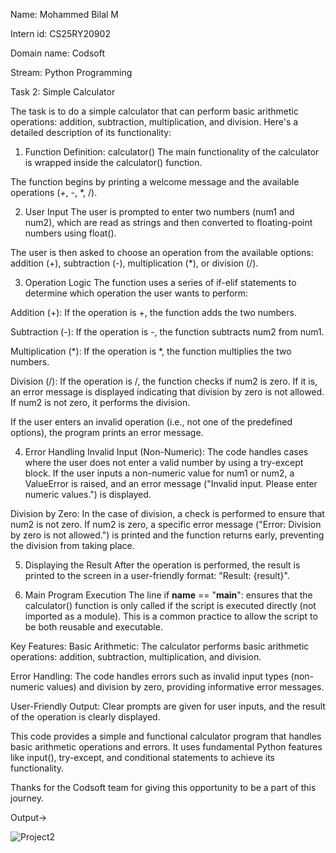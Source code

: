 Name: Mohammed Bilal M

Intern id: CS25RY20902

Domain name: Codsoft

Stream: Python Programming

Task 2: Simple Calculator

The task is to do a simple calculator that can perform basic arithmetic operations: addition, subtraction, multiplication, and division. Here's a detailed description of its functionality:

1. Function Definition: calculator()
The main functionality of the calculator is wrapped inside the calculator() function.

The function begins by printing a welcome message and the available operations (+, -, *, /).

2. User Input
The user is prompted to enter two numbers (num1 and num2), which are read as strings and then converted to floating-point numbers using float().

The user is then asked to choose an operation from the available options: addition (+), subtraction (-), multiplication (*), or division (/).

3. Operation Logic
The function uses a series of if-elif statements to determine which operation the user wants to perform:

Addition (+): If the operation is +, the function adds the two numbers.

Subtraction (-): If the operation is -, the function subtracts num2 from num1.

Multiplication (*): If the operation is *, the function multiplies the two numbers.

Division (/): If the operation is /, the function checks if num2 is zero. If it is, an error message is displayed indicating that division by zero is not allowed. If num2 is not zero, it performs the division.

If the user enters an invalid operation (i.e., not one of the predefined options), the program prints an error message.

4. Error Handling
Invalid Input (Non-Numeric): The code handles cases where the user does not enter a valid number by using a try-except block. If the user inputs a non-numeric value for num1 or num2, a ValueError is raised, and an error message ("Invalid input. Please enter numeric values.") is displayed.

Division by Zero: In the case of division, a check is performed to ensure that num2 is not zero. If num2 is zero, a specific error message ("Error: Division by zero is not allowed.") is printed and the function returns early, preventing the division from taking place.

5. Displaying the Result
After the operation is performed, the result is printed to the screen in a user-friendly format: "Result: {result}".

6. Main Program Execution
The line if __name__ == "__main__": ensures that the calculator() function is only called if the script is executed directly (not imported as a module). This is a common practice to allow the script to be both reusable and executable.

Key Features:
Basic Arithmetic: The calculator performs basic arithmetic operations: addition, subtraction, multiplication, and division.

Error Handling: The code handles errors such as invalid input types (non-numeric values) and division by zero, providing informative error messages.

User-Friendly Output: Clear prompts are given for user inputs, and the result of the operation is clearly displayed.

This code provides a simple and functional calculator program that handles basic arithmetic operations and errors. It uses fundamental Python features like input(), try-except, and conditional statements to achieve its functionality.

Thanks for the Codsoft team for giving this opportunity to be a part of this journey.

Output->

![Project2](https://github.com/user-attachments/assets/40c9b802-0ffe-48e0-8652-f702380ac4a8)
